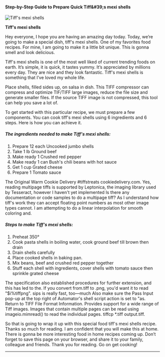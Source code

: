             

#### Step-by-Step Guide to Prepare Quick Tiff&amp;#39;s mexi shells

![Tiff's mexi shells](https://img-global.cpcdn.com/recipes/15391188/751x532cq70/tiffs-mexi-shells-recipe-main-photo.jpg)

**Tiff's mexi shells**

Hey everyone, I hope you are having an amazing day today. Today, we’re going to make a special dish, tiff's mexi shells. One of my favorites food recipes. For mine, I am going to make it a little bit unique. This is gonna smell and look delicious.

Tiff's mexi shells is one of the most well liked of current trending foods on earth. It’s simple, it is quick, it tastes yummy. It’s appreciated by millions every day. They are nice and they look fantastic. Tiff's mexi shells is something that I’ve loved my whole life.

Place shells, filled sides up, on salsa in dish. This TIFF compressor can compress and optimize TIF/TIFF large images, reduce the file size and generate smaller files. If the source TIFF image is not compressed, this tool can help you save a lot of.

To get started with this particular recipe, we must prepare a few components. You can cook tiff's mexi shells using 6 ingredients and 6 steps. Here is how you can achieve it.

##### The ingredients needed to make Tiff's mexi shells:

1.  Prepare 12 each Uncooked jumbo shells
2.  Take 1 lb Ground beef
3.  Make ready 1 Crushed red pepper
4.  Make ready 1 can Bush's chili beans with hot sauce
5.  Get 1 cup Grated cheese
6.  Prepare 1 Tomato sauce

The Original Warm Cookie Delivery #tiffstreats cookiedelivery.com. Yes, reading multipage tiffs is supported by Leptonica, the imaging library used by Tesseract, however I haven't yet implemented Is there any documentation or code samples to do a multipage tiff? As I understand how tiff's work they can accept floating point numbers as most other image types cannot. I am attempting to do a linear interpolation for smooth coloring and.

##### Steps to make Tiff's mexi shells:

1.  Preheat 350°
2.  Cook pasta shells in boiling water, cook ground beef till brown then drain
3.  Drain shells carefully
4.  Place cooked shells in baking pan.
5.  Mix beans, beef and crushed red pepper together
6.  Stuff each shell with ingredients, cover shells with tomato sauce then sprinkle grated cheese

The specification also established procedures for further extension, and this has led to the. If you convert from.tiff to .png, you'd want it to read "$i%tiffpng". sips is really fast, too—much Also make sure the Pass Input pop-up at the top right of Automator's shell script action is set to "as. Return to TIFF File Format Information. Provides support for a wide range of Tiff images. Images that contain multiple pages can be read using imageio.mimread() to read the individual pages. tiffcp \*.tiff output.tiff.

So that is going to wrap it up with this special food tiff's mexi shells recipe. Thanks so much for reading. I am confident that you will make this at home. There is gonna be more interesting food in home recipes coming up. Don’t forget to save this page on your browser, and share it to your family, colleague and friends. Thank you for reading. Go on get cooking!

* * *